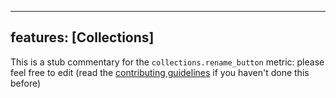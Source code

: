 
---
features: [Collections]
---

This is a stub commentary for the `collections.rename_button` metric: please feel free to edit (read the
[contributing guidelines](https://github.com/mozilla/glean-annotations/blob/main/CONTRIBUTING.md)
if you haven't done this before)
